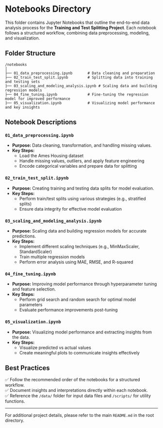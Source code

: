 # Notebooks Directory

This folder contains Jupyter Notebooks that outline the end-to-end data analysis process for the **Training and Test Splitting Project**. Each notebook follows a structured workflow, combining data preprocessing, modeling, and visualization.

## Folder Structure
```
/notebooks
│
├── 01_data_preprocessing.ipynb       # Data cleaning and preparation
├── 02_train_test_split.ipynb         # Splitting data into training and testing sets
├── 03_scaling_and_modeling_analysis.ipynb # Scaling data and building regression models
├── 04_fine_tuning.ipynb              # Fine-tuning the regression model for improved performance
├── 05_visualization.ipynb            # Visualizing model performance and key insights
```

## Notebook Descriptions

### `01_data_preprocessing.ipynb`
- **Purpose:** Data cleaning, transformation, and handling missing values.
- **Key Steps:**
  - Load the Ames Housing dataset
  - Handle missing values, outliers, and apply feature engineering
  - Encode categorical variables and prepare data for splitting

### `02_train_test_split.ipynb`
- **Purpose:** Creating training and testing data splits for model evaluation.
- **Key Steps:**
  - Perform train/test splits using various strategies (e.g., stratified splits)
  - Ensure data integrity for effective model evaluation

### `03_scaling_and_modeling_analysis.ipynb`
- **Purpose:** Scaling data and building regression models for accurate predictions.
- **Key Steps:**
  - Implement different scaling techniques (e.g., MinMaxScaler, StandardScaler)
  - Train multiple regression models
  - Perform error analysis using MAE, RMSE, and R-squared

### `04_fine_tuning.ipynb`
- **Purpose:** Improving model performance through hyperparameter tuning and feature selection.
- **Key Steps:**
  - Perform grid search and random search for optimal model parameters
  - Evaluate performance improvements post-tuning

### `05_visualization.ipynb`
- **Purpose:** Visualizing model performance and extracting insights from the data.
- **Key Steps:**
  - Visualize predicted vs actual values
  - Create meaningful plots to communicate insights effectively

## Best Practices
✅ Follow the recommended order of the notebooks for a structured workflow.  
✅ Document insights and interpretations directly within each notebook.  
✅ Reference the `/data/` folder for input data files and `/scripts/` for utility functions.  

---
For additional project details, please refer to the main `README.md` in the root directory.

